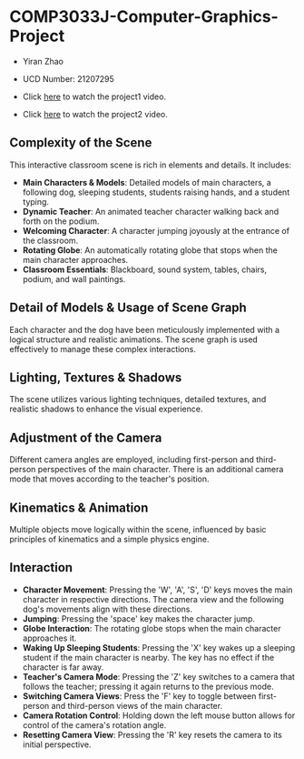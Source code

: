 # COMP3033J-Computer-Graphics-Project

- Yiran Zhao
- UCD Number: 21207295

- Click [here](https://youtu.be/X-0f-thmvQM) to watch the project1 video.
- Click [here](https://youtu.be/5Z3Z3Z3Z3Z3) to watch the project2 video.

## Complexity of the Scene

This interactive classroom scene is rich in elements and details. It includes:

- **Main Characters & Models**: Detailed models of main characters, a following dog, sleeping students, students raising
  hands, and a student typing.
- **Dynamic Teacher**: An animated teacher character walking back and forth on the podium.
- **Welcoming Character**: A character jumping joyously at the entrance of the classroom.
- **Rotating Globe**: An automatically rotating globe that stops when the main character approaches.
- **Classroom Essentials**: Blackboard, sound system, tables, chairs, podium, and wall paintings.

## Detail of Models & Usage of Scene Graph

Each character and the dog have been meticulously implemented with a logical structure and realistic animations. The
scene graph is used effectively to manage these complex interactions.

## Lighting, Textures & Shadows

The scene utilizes various lighting techniques, detailed textures, and realistic shadows to enhance the visual
experience.

## Adjustment of the Camera

Different camera angles are employed, including first-person and third-person perspectives of the main character. There
is an additional camera mode that moves according to the teacher's position.

## Kinematics & Animation

Multiple objects move logically within the scene, influenced by basic principles of kinematics and a simple physics
engine.

## Interaction

- **Character Movement**: Pressing the 'W', 'A', 'S', 'D' keys moves the main character in respective directions. The
  camera view and the following dog's movements align with these directions.
- **Jumping**: Pressing the 'space' key makes the character jump.
- **Globe Interaction**: The rotating globe stops when the main character approaches it.
- **Waking Up Sleeping Students**: Pressing the 'X' key wakes up a sleeping student if the main character is nearby. The
  key has no effect if the character is far away.
- **Teacher's Camera Mode**: Pressing the 'Z' key switches to a camera that follows the teacher; pressing it again
  returns to the previous mode.
- **Switching Camera Views**: Press the 'F' key to toggle between first-person and third-person views of the main
  character.
- **Camera Rotation Control**: Holding down the left mouse button allows for control of the camera's rotation angle.
- **Resetting Camera View**: Pressing the 'R' key resets the camera to its initial perspective.
